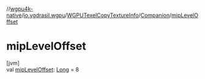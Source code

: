 //[wgpu4k-native](../../../../index.md)/[io.ygdrasil.wgpu](../../index.md)/[WGPUTexelCopyTextureInfo](../index.md)/[Companion](index.md)/[mipLevelOffset](mip-level-offset.md)

# mipLevelOffset

[jvm]\
val [mipLevelOffset](mip-level-offset.md): [Long](https://kotlinlang.org/api/core/kotlin-stdlib/kotlin/-long/index.html) = 8